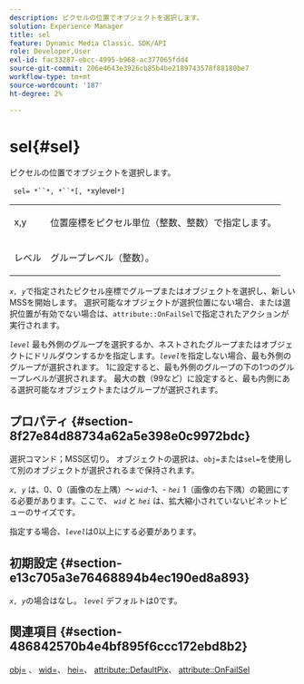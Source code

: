 ```yaml
---
description: ピクセルの位置でオブジェクトを選択します。
solution: Experience Manager
title: sel
feature: Dynamic Media Classic、SDK/API
role: Developer,User
exl-id: fac33287-ebcc-4995-b968-ac377065fdd4
source-git-commit: 206e4643e3926cb85b4be2189743578f88180be7
workflow-type: tm+mt
source-wordcount: '187'
ht-degree: 2%

---
```


# sel{#sel}

ピクセルの位置でオブジェクトを選択します。

` sel= *``*, *``*[, *`xylevel`*]`

<table id="simpletable_247FF35D791C43D3AB433B8CF49F8C91"> 
 <tr class="strow"> 
  <td class="stentry"> <p> <span class="varname"> x,y  </span> </p> </td> 
  <td class="stentry"> <p>位置座標をピクセル単位（整数、整数）で指定します。 </p> </td> 
 </tr> 
 <tr class="strow"> 
  <td class="stentry"> <p> <span class="varname"> レベル </span> </p> </td> 
  <td class="stentry"> <p>グループレベル（整数）。 </p> </td> 
 </tr> 
</table>

*`x, y`*&#x200B;で指定されたピクセル座標でグループまたはオブジェクトを選択し、新しいMSSを開始します。 選択可能なオブジェクトが選択位置にない場合、または選択位置が有効でない場合は、`attribute::OnFailSel`で指定されたアクションが実行されます。

*`level`* 最も外側のグループを選択するか、ネストされたグループまたはオブジェクトにドリルダウンするかを指定します。*`level`*&#x200B;を指定しない場合、最も外側のグループが選択されます。 1に設定すると、最も外側のグループの下の1つのグループレベルが選択されます。 最大の数（99など）に設定すると、最も内側にある選択可能なオブジェクトまたはグループが選択されます。

## プロパティ {#section-8f27e84d88734a62a5e398e0c9972bdc}

選択コマンド；MSS区切り。 オブジェクトの選択は、`obj=`または`sel=`を使用して別のオブジェクトが選択されるまで保持されます。

*`x, y`* は、0、0（画像の左上隅）～  *`wid`*-1、- *`hei`* 1（画像の右下隅）の範囲にする必要があります。ここで、 *`wid`* と *`hei`* は、拡大縮小されていないビネットビューのサイズです。

指定する場合、*`level`*&#x200B;は0以上にする必要があります。

## 初期設定 {#section-e13c705a3e76468894b4ec190ed8a893}

*`x, y`*&#x200B;の場合はなし。 *`level`* デフォルトは0です。

## 関連項目 {#section-486842570b4e4bf895f6ccc172ebd8b2}

[obj=](../../../../../ir-api/http-protocol/image-rendering-api-ref/c-ir-http-protocol-ref/c-ir-http-protocol-command-reference/r-ir-obj.md#reference-31e7dac7931b4e0eb3c7589f120a1e6a) 、 [wid=](../../../../../ir-api/http-protocol/image-rendering-api-ref/c-ir-http-protocol-ref/c-ir-http-protocol-command-reference/r-ir-wid.md#reference-b7e691b0624941168c94b2749ae233ec)、 [hei=](../../../../../ir-api/http-protocol/image-rendering-api-ref/c-ir-http-protocol-ref/c-ir-http-protocol-command-reference/r-ir-hei.md#reference-1c08f60365a94417a39867c09cac5478)、  [attribute::DefaultPix](../../../../../ir-api/material-cat/image-rendering-api-ref/c-ir-material-catalog/c-ir-attributes-reference/r-ir-defaultpix.md#reference-102c98f9b5d24d2aaaeb756653fb0e6f)、  [attribute::OnFailSel](../../../../../ir-api/material-cat/image-rendering-api-ref/c-ir-material-catalog/c-ir-attributes-reference/r-ir-onfailsel.md#reference-f95e4a4a3c02412b87a2b0acca8a5513)
